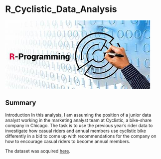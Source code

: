 # R_Cyclistic_Data_Analysis

![](R1.jfif)

## Summary
Introduction
In this analysis, I am assuming the position of a junior data analyst working in the marketing analyst team at Cyclistic, a bike-share company in Chicago. The task is to use the previous year’s rider data to investigate how casual riders and annual members use cyclistic bike differently in a bid to come up with recommendations for the company on how to encourage casual riders to become annual members.

The dataset was acquired [here](https://divvy-tripdata.s3.amazonaws.com/index.html).
